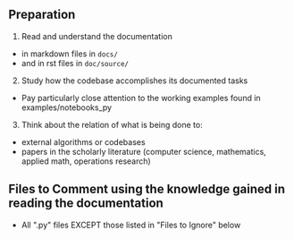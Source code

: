 ## Preparation 
1. Read and understand the documentation
  - in markdown files in `docs/` 
  - and in rst files in `doc/source/`
2. Study how the codebase accomplishes its documented tasks
  - Pay particularly close attention to the working examples found in examples/notebooks_py
3. Think about the relation of what is being done to:
  - external algorithms or codebases
  - papers in the scholarly literature (computer science, mathematics, applied math, operations research)

## Files to Comment using the knowledge gained in reading the documentation
- All ".py" files EXCEPT those listed in "Files to Ignore" below

